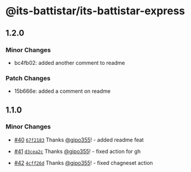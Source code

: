 # @its-battistar/its-battistar-express

## 1.2.0

### Minor Changes

- bc4fb02: added another comment to readme

### Patch Changes

- 15b666e: added a comment on readme

## 1.1.0

### Minor Changes

- [#40](https://github.com/gipo355/monorepo/pull/40)
  [`67f2183`](https://github.com/gipo355/monorepo/commit/67f2183bc6587771ddaf848405db925ae7aa716d)
  Thanks [@gipo355](https://github.com/gipo355)! - added readme feat

- [#41](https://github.com/gipo355/monorepo/pull/41)
  [`d3cea2c`](https://github.com/gipo355/monorepo/commit/d3cea2c1f7a1dd25f462d0f33de7f99014675014)
  Thanks [@gipo355](https://github.com/gipo355)! - fixed action for gh

- [#42](https://github.com/gipo355/monorepo/pull/42)
  [`4cff26d`](https://github.com/gipo355/monorepo/commit/4cff26d995d0f0e704e2d8c0b9b92c746207c97c)
  Thanks [@gipo355](https://github.com/gipo355)! - fixed chagneset action
